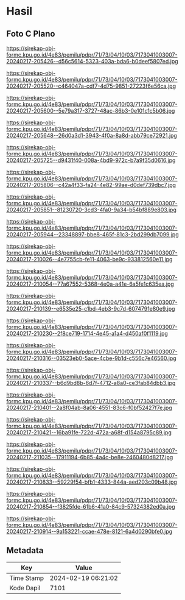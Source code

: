 # Hasil

## Foto C Plano

https://sirekap-obj-formc.kpu.go.id/4e83/pemilu/pdpr/71/73/04/10/03/7173041003007-20240217-205426--d56c5614-5323-403a-bda6-b0deef5807ed.jpg

https://sirekap-obj-formc.kpu.go.id/4e83/pemilu/pdpr/71/73/04/10/03/7173041003007-20240217-205520--c464047a-cdf7-4d75-9851-27223f6e56ca.jpg

https://sirekap-obj-formc.kpu.go.id/4e83/pemilu/pdpr/71/73/04/10/03/7173041003007-20240217-205600--5e79a317-3727-48ac-86b3-0e101c1c5b06.jpg

https://sirekap-obj-formc.kpu.go.id/4e83/pemilu/pdpr/71/73/04/10/03/7173041003007-20240217-205648--26d0a3d1-3943-4f0a-8a8d-abb79ce72921.jpg

https://sirekap-obj-formc.kpu.go.id/4e83/pemilu/pdpr/71/73/04/10/03/7173041003007-20240217-205725--d9431f40-008a-4bd9-972c-b7a9f35d0616.jpg

https://sirekap-obj-formc.kpu.go.id/4e83/pemilu/pdpr/71/73/04/10/03/7173041003007-20240217-205806--c42a4f33-fa24-4e82-99ae-d0def739dbc7.jpg

https://sirekap-obj-formc.kpu.go.id/4e83/pemilu/pdpr/71/73/04/10/03/7173041003007-20240217-205851--81230720-3cd3-4fa0-9a34-b54bf889e803.jpg

https://sirekap-obj-formc.kpu.go.id/4e83/pemilu/pdpr/71/73/04/10/03/7173041003007-20240217-205944--23348897-bbe8-465f-81c3-2bd299db7099.jpg

https://sirekap-obj-formc.kpu.go.id/4e83/pemilu/pdpr/71/73/04/10/03/7173041003007-20240217-210026--4e7755cb-fe11-4063-be9c-933812560e11.jpg

https://sirekap-obj-formc.kpu.go.id/4e83/pemilu/pdpr/71/73/04/10/03/7173041003007-20240217-210054--77a67552-5368-4e0a-a41e-6a5fe1c635ea.jpg

https://sirekap-obj-formc.kpu.go.id/4e83/pemilu/pdpr/71/73/04/10/03/7173041003007-20240217-210139--e6535e25-c1bd-4eb3-9c7d-6074791e80e9.jpg

https://sirekap-obj-formc.kpu.go.id/4e83/pemilu/pdpr/71/73/04/10/03/7173041003007-20240217-210230--2f8ce719-1714-4e45-a1a4-d450af0f1119.jpg

https://sirekap-obj-formc.kpu.go.id/4e83/pemilu/pdpr/71/73/04/10/03/7173041003007-20240217-210316--03523eb0-5ace-4cbe-9b1d-c556c7e46560.jpg

https://sirekap-obj-formc.kpu.go.id/4e83/pemilu/pdpr/71/73/04/10/03/7173041003007-20240217-210337--b6d9bd8b-6d7f-4712-a8a0-ce3fab84dbb3.jpg

https://sirekap-obj-formc.kpu.go.id/4e83/pemilu/pdpr/71/73/04/10/03/7173041003007-20240217-210401--2a8f04ab-8a06-4551-83c6-f0bf52427f7e.jpg

https://sirekap-obj-formc.kpu.go.id/4e83/pemilu/pdpr/71/73/04/10/03/7173041003007-20240217-210421--16ba91fe-722d-472a-a68f-d154a8795c89.jpg

https://sirekap-obj-formc.kpu.go.id/4e83/pemilu/pdpr/71/73/04/10/03/7173041003007-20240217-211035--17911194-6b85-4a4c-be8e-2460480d8217.jpg

https://sirekap-obj-formc.kpu.go.id/4e83/pemilu/pdpr/71/73/04/10/03/7173041003007-20240217-210833--59229f54-bfb1-4333-844a-aed203c09b48.jpg

https://sirekap-obj-formc.kpu.go.id/4e83/pemilu/pdpr/71/73/04/10/03/7173041003007-20240217-210854--f3825fde-61b6-41a0-84c9-57324382ed0a.jpg

https://sirekap-obj-formc.kpu.go.id/4e83/pemilu/pdpr/71/73/04/10/03/7173041003007-20240217-210914--9a153221-ccae-478e-8121-6a4d0290bfe0.jpg


## Metadata

| Key        | Value               |
| ---------- | ------------------- |
| Time Stamp | 2024-02-19 06:21:02 |
| Kode Dapil | 7101                |



